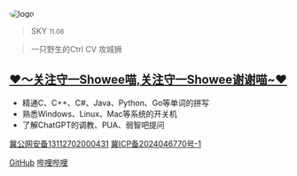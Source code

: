 <img src="favicon.ico" style="border-radius: 50%;" alt="logo">

> SKY <small>11.08</small>

> 一只野生的Ctrl CV 攻城狮

## [❤️～关注守一Showee喵,关注守一Showee谢谢喵~❤️](https://space.bilibili.com/3493110847900630/)

- 精通C、C++、C#、Java、Python、Go等单词的拼写
- 熟悉Windows、Linux、Mac等系统的开关机
- 了解ChatGPT的调教、PUA、弱智吧提问

<div class="beian-block">
    <a class="beian-link" href="https://beian.mps.gov.cn/" target="_blank">冀公网安备13112702000431</a>
    <a class="beian-link" href="https://beian.miit.gov.cn/" target="_blank">冀ICP备2024046770号-1</a>
</div>

[GitHub](https://github.com/skyatgit)
[哔哩哔哩](https://space.bilibili.com/216487883)

[//]: # ([进入文档]&#40;README.md&#41;)